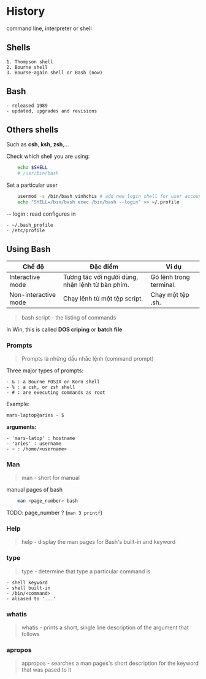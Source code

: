 # History

command line, interpreter or shell

## Shells 

    1. Thompson shell
    2. Bourne shell 
    3. Bourse-again shell or Bash (now)

## Bash

    - released 1989
    - updated, upgrades and revisions

## Others shells

Such as **csh**, **ksh**, **zsh**,... 

Check which shell you are using:
```bash
    echo $SHELL
    # /usr/bin/bash
```

Set a particular user
```bash
    usermod -s /bin/bash vinhchis # add new login shell for user account
    echo "SHELL=/bin/bash exec /bin/bash --login" >> ~/.profile
```
-- login : read configures in

    - ~/.bash_profile
    - /etc/profile

## Using Bash
| Chế độ | Đặc điểm | Ví dụ |
|---|---|---|
| Interactive mode | Tương tác với người dùng, nhận lệnh từ bàn phím. | Gõ lệnh trong terminal. |
| Non-interactive mode |  Chạy lệnh từ một tệp script. | Chạy một tệp .sh. |

> bash script - the  listing of commands

In Win, this is called **DOS criping** or **batch file**

### Prompts

> Prompts là những dấu nhắc lệnh (command prompt)

Three major types of prompts:
    
    - & : a Bourne POSIX or Korn shell
    - % : a csh, or zsh shell
    - # : are executing commands as root

Example:
```bash
mars-laptop@aries ~ $
```

**arguments:**

    - 'mars-latop' : hostname
    - 'aries' : username  
    - ~ : /home/<username>


### Man
> man - short for manual

manual pages of bash
```bash
    man <page_number> bash
```

TODO: page_number ? (`man 3 printf`)

### Help
> help -  display the man pages for Bash's built-in and keyword


### type
>type - determine that type a particular command is

    - shell keyword
    - shell built-in
    - /bin/<command>
    - aliased to '...'
### whatis
> whatis - prints a short, single line description of the argument that follows

### apropos
> appropos - searches a man pages's short description for the keyword that was pased to it
